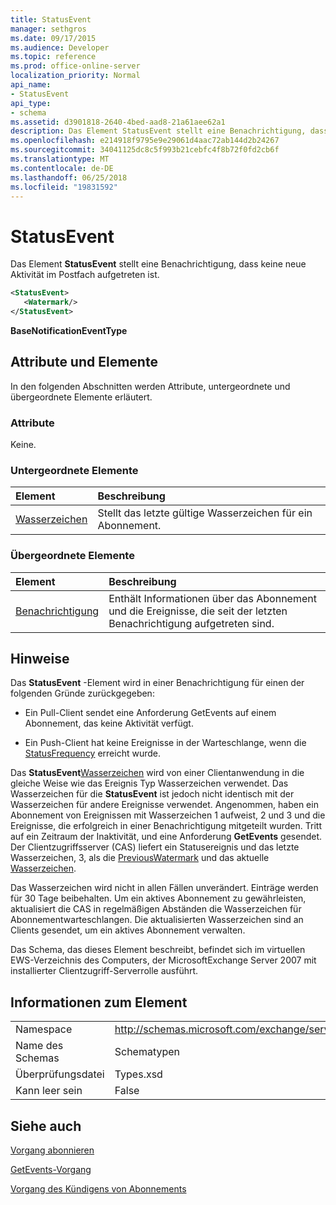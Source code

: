 ```yaml
---
title: StatusEvent
manager: sethgros
ms.date: 09/17/2015
ms.audience: Developer
ms.topic: reference
ms.prod: office-online-server
localization_priority: Normal
api_name:
- StatusEvent
api_type:
- schema
ms.assetid: d3901818-2640-4bed-aad8-21a61aee62a1
description: Das Element StatusEvent stellt eine Benachrichtigung, dass keine neue Aktivität im Postfach aufgetreten ist.
ms.openlocfilehash: e214918f9795e9e29061d4aac72ab144d2b24267
ms.sourcegitcommit: 34041125dc8c5f993b21cebfc4f8b72f0fd2cb6f
ms.translationtype: MT
ms.contentlocale: de-DE
ms.lasthandoff: 06/25/2018
ms.locfileid: "19831592"
---
```

# <a name="statusevent"></a>StatusEvent

Das Element **StatusEvent** stellt eine Benachrichtigung, dass keine neue Aktivität im Postfach aufgetreten ist. 
  
```xml
<StatusEvent>
   <Watermark/>
</StatusEvent>
```

 **BaseNotificationEventType**
## <a name="attributes-and-elements"></a>Attribute und Elemente

In den folgenden Abschnitten werden Attribute, untergeordnete und übergeordnete Elemente erläutert.
  
### <a name="attributes"></a>Attribute

Keine.
  
### <a name="child-elements"></a>Untergeordnete Elemente

|**Element**|**Beschreibung**|
|:-----|:-----|
|[Wasserzeichen](watermark.md) <br/> |Stellt das letzte gültige Wasserzeichen für ein Abonnement.  <br/> |
   
### <a name="parent-elements"></a>Übergeordnete Elemente

|**Element**|**Beschreibung**|
|:-----|:-----|
|[Benachrichtigung](notification-ex15websvcsotherref.md) <br/> |Enthält Informationen über das Abonnement und die Ereignisse, die seit der letzten Benachrichtigung aufgetreten sind.  <br/> |
   
## <a name="remarks"></a>Hinweise

Das **StatusEvent** -Element wird in einer Benachrichtigung für einen der folgenden Gründe zurückgegeben: 
  
- Ein Pull-Client sendet eine Anforderung GetEvents auf einem Abonnement, das keine Aktivität verfügt.
    
- Ein Push-Client hat keine Ereignisse in der Warteschlange, wenn die [StatusFrequency](statusfrequency.md) erreicht wurde. 
    
Das **StatusEvent**[Wasserzeichen](watermark.md) wird von einer Clientanwendung in die gleiche Weise wie das Ereignis Typ Wasserzeichen verwendet. Das Wasserzeichen für die **StatusEvent** ist jedoch nicht identisch mit der Wasserzeichen für andere Ereignisse verwendet. Angenommen, haben ein Abonnement von Ereignissen mit Wasserzeichen 1 aufweist, 2 und 3 und die Ereignisse, die erfolgreich in einer Benachrichtigung mitgeteilt wurden. Tritt auf ein Zeitraum der Inaktivität, und eine Anforderung **GetEvents** gesendet. Der Clientzugriffsserver (CAS) liefert ein Statusereignis und das letzte Wasserzeichen, 3, als die [PreviousWatermark](previouswatermark.md) und das aktuelle [Wasserzeichen](watermark.md).
  
Das Wasserzeichen wird nicht in allen Fällen unverändert. Einträge werden für 30 Tage beibehalten. Um ein aktives Abonnement zu gewährleisten, aktualisiert die CAS in regelmäßigen Abständen die Wasserzeichen für Abonnementwarteschlangen. Die aktualisierten Wasserzeichen sind an Clients gesendet, um ein aktives Abonnement verwalten.
  
Das Schema, das dieses Element beschreibt, befindet sich im virtuellen EWS-Verzeichnis des Computers, der MicrosoftExchange Server 2007 mit installierter Clientzugriff-Serverrolle ausführt.
  
## <a name="element-information"></a>Informationen zum Element

|||
|:-----|:-----|
|Namespace  <br/> |http://schemas.microsoft.com/exchange/services/2006/types  <br/> |
|Name des Schemas  <br/> |Schematypen  <br/> |
|Überprüfungsdatei  <br/> |Types.xsd  <br/> |
|Kann leer sein  <br/> |False  <br/> |
   
## <a name="see-also"></a>Siehe auch



[Vorgang abonnieren](subscribe-operation.md)
  
[GetEvents-Vorgang](getevents-operation.md)
  
[Vorgang des Kündigens von Abonnements](unsubscribe-operation.md)

